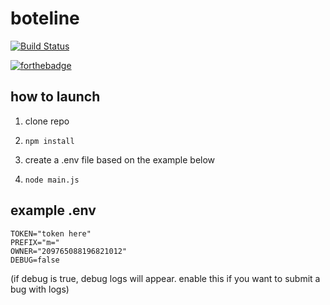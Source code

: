 # boteline

[![Build Status](https://travis-ci.com/thefoxbot/boteline.svg?branch=master)](https://travis-ci.com/thefoxbot/boteline)

[![forthebadge](https://forthebadge.com/images/badges/built-with-love.svg)](https://forthebadge.com)

## how to launch

1. clone repo

2. `npm install`

3. create a .env file based on the example below

4. `node main.js`

## example .env

```
TOKEN="token here"
PREFIX="m="
OWNER="209765088196821012"
DEBUG=false
```

(if debug is true, debug logs will appear. enable this if you want to submit a bug with logs)
